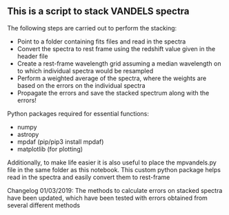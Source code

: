 ## This is a script to stack VANDELS spectra

The following steps are carried out to perform the stacking:
- Point to a folder containing fits files and read in the spectra
- Convert the spectra to rest frame using the redshift value given in the header file
- Create a rest-frame wavelength grid assuming a median wavelength on to which individual spectra would be resampled
- Perform a weighted average of the spectra, where the weights are based on the errors on the individual spectra
- Propagate the errors and save the stacked spectrum along with the errors!


Python packages required for essential functions:
- numpy
- astropy
- mpdaf (pip/pip3 install mpdaf)
- matplotlib (for plotting)

Additionally, to make life easier it is also useful to place the mpvandels.py file in the same folder as this notebook. This custom python package helps read in the spectra and easily convert them to rest-frame

Changelog
01/03/2019: The methods to calculate errors on stacked spectra have been updated, which have been tested with errors obtained from several different methods
